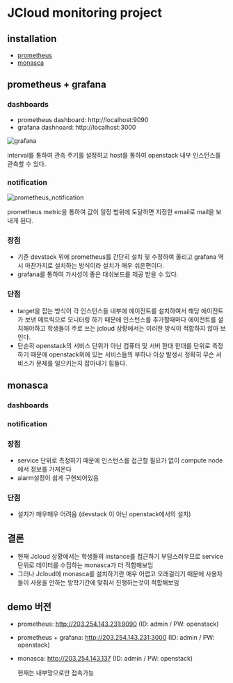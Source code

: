 # JCloud monitoring project

## installation
- [prometheus](https://github.com/tlstmdck/jcloud/tree/main/prometheus)
- [monasca](https://github.com/tlstmdck/jcloud/tree/main/monasca)

## prometheus + grafana
### dashboards
- prometheus dashboard: http://localhost:9090
- grafana dashnoard: http://localhost:3000

![grafana](https://user-images.githubusercontent.com/91930210/144961406-ad1e5697-0bb4-4dd8-a6f6-d9e69dac9aa7.PNG)

interval를 통하여 관측 주기를 설정하고 host를 통하여 openstack 내부 인스턴스를 관측할 수 있다.
### notification
![prometheus_notification](https://user-images.githubusercontent.com/91930210/144965230-fa8e8375-d623-4a2e-a150-8eb7c93e8a20.PNG)

prometheus metric을 통하여 값이 일정 범위에 도달하면 지정한 email로 mail을 보내게 된다.

### 장점

- 기존 devstack 위에 prometheus를 간단히 설치 및 수정하여 올리고 grafana 역시 마찬가지로 설치하는 방식이라 설치가 매우 쉬운편이다.
- grafana를 통하여 가시성이 좋은 대쉬보드를 제공 받을 수 있다.

### 단점

- target을 잡는 방식이 각 인스턴스들 내부에 에이전트를 설치하여서 해당 에이전트 가 보낸 메트릭으로 모니터링 하기 때문에
인스턴스를 추가할때마다 에이전트를 설치해야하고 학생들이 주로 쓰는 jcloud 상황에서는 이러한 방식이 적합하지 않아 보인다.
- 단순히 openstack의 서비스 단위가 아닌 컴퓨터 및 서버 한대 한대를 단위로 측정 하기 때문에 openstack위에 있는 서비스들의 부하나 이상 발생시 정확히 무슨 서비스가
문제를 일으키는지 잡아내기 힘들다.

## monasca
### dashboards
### notification
### 장점
- service 단위로 측정하기 때문에 인스턴스를 접근할 필요가 없이 compute node에서 정보를 가져온다
- alarm설정이 쉽게 구현되어있음
### 단점
- 설치가 매우매우 어려움 (devstack 이 아닌 openstack에서의 설치)

## 결론
- 현재 Jcloud 상황에서는 학생들의 instance를 접근하기 부담스러우므로 service단위로 데이터를 수집하는 monasca가 더 적합해보임
- 그러나 Jcloud에 monasca를 설치하기란 매우 어렵고 오래걸리기 때문에 사용자들이 사용을 안하는 방학기간에 맞춰서 진행하는것이 적합해보임
## demo 버전
- prometheus: http://203.254.143.231:9090 (ID: admin / PW: openstack)
- prometheus + grafana: http://203.254.143.231:3000 (ID: admin / PW: openstack)
- monasca: http://203.254.143.137 (ID: admin / PW: openstack)
  
  현재는 내부망으로만 접속가능
